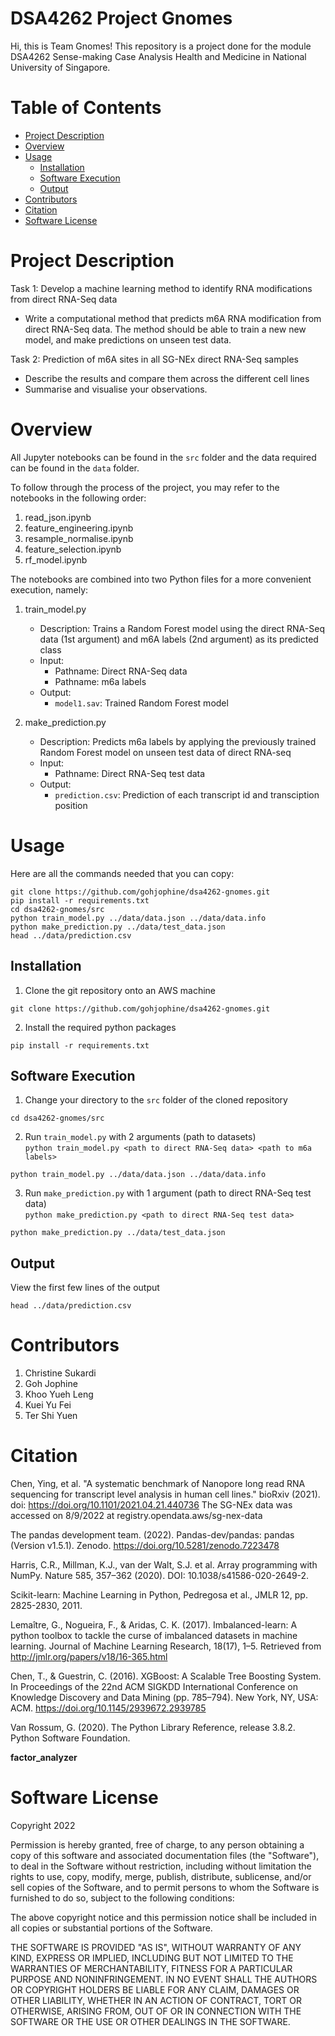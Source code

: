 # DSA4262 Project Gnomes

Hi, this is Team Gnomes! This repository is a project done for the module DSA4262 Sense-making Case Analysis Health and Medicine in National University of Singapore.

# Table of Contents

- [Project Description](#Project-Description)
- [Overview](#Overview)
- [Usage](#Usage)
  - [Installation](#Installation)
  - [Software Execution](#Software-Execution)
  - [Output](#Output)
- [Contributors](#Contributors)
- [Citation](#Citation)
- [Software License](#Software-License)

# Project Description

Task 1: Develop a machine learning method to identify RNA modifications from direct RNA-Seq data

- Write a computational method that predicts m6A RNA modification from direct RNA-Seq data. The method should be able to train a new new model, and make predictions on unseen test data.

Task 2: Prediction of m6A sites in all SG-NEx direct RNA-Seq samples

- Describe the results and compare them across the different cell lines
- Summarise and visualise your observations.

# Overview

All Jupyter notebooks can be found in the `src` folder and the data required can be found in the `data` folder.

To follow through the process of the project, you may refer to the notebooks in the following order:

1. read_json.ipynb
2. feature_engineering.ipynb
3. resample_normalise.ipynb
4. feature_selection.ipynb
5. rf_model.ipynb

The notebooks are combined into two Python files for a more convenient execution, namely:

1. train_model.py <br/>

   - Description: Trains a Random Forest model using the direct RNA-Seq data (1st argument) and m6A labels (2nd argument) as its predicted class <br />
   - Input:
     - Pathname: Direct RNA-Seq data <br />
     - Pathname: m6a labels <br />
   - Output:
     - `model1.sav`: Trained Random Forest model

2. make_prediction.py
   - Description: Predicts m6a labels by applying the previously trained Random Forest model on unseen test data of direct RNA-seq
   - Input:
     - Pathname: Direct RNA-Seq test data
   - Output:
     - `prediction.csv`: Prediction of each transcript id and transciption position

# Usage

Here are all the commands needed that you can copy:

```
git clone https://github.com/gohjophine/dsa4262-gnomes.git
pip install -r requirements.txt
cd dsa4262-gnomes/src
python train_model.py ../data/data.json ../data/data.info
python make_prediction.py ../data/test_data.json
head ../data/prediction.csv
```

## Installation

1. Clone the git repository onto an AWS machine <br />

```
git clone https://github.com/gohjophine/dsa4262-gnomes.git
```

2. Install the required python packages <br />

```
pip install -r requirements.txt
```

## Software Execution

1. Change your directory to the `src` folder of the cloned repository <br />

```
cd dsa4262-gnomes/src
```

2. Run `train_model.py` with 2 arguments (path to datasets) <br /> `python train_model.py <path to direct RNA-Seq data> <path to m6a labels>`

```
python train_model.py ../data/data.json ../data/data.info
```

3. Run `make_prediction.py` with 1 argument (path to direct RNA-Seq test data) <br /> `python make_prediction.py <path to direct RNA-Seq test data>`

```
python make_prediction.py ../data/test_data.json
```

## Output

View the first few lines of the output <br />

```
head ../data/prediction.csv
```

# Contributors

1. Christine Sukardi
2. Goh Jophine
3. Khoo Yueh Leng
4. Kuei Yu Fei
5. Ter Shi Yuen

# Citation

Chen, Ying, et al. "A systematic benchmark of Nanopore long read RNA sequencing for transcript level analysis in human cell lines." bioRxiv (2021). doi: https://doi.org/10.1101/2021.04.21.440736 The SG-NEx data was accessed on 8/9/2022 at registry.opendata.aws/sg-nex-data

The pandas development team. (2022). Pandas-dev/pandas: pandas (Version v1.5.1). Zenodo. https://doi.org/10.5281/zenodo.7223478

Harris, C.R., Millman, K.J., van der Walt, S.J. et al. Array programming with NumPy. Nature 585, 357–362 (2020). DOI: 10.1038/s41586-020-2649-2.

Scikit-learn: Machine Learning in Python, Pedregosa et al., JMLR 12, pp. 2825-2830, 2011.

Lemaître, G., Nogueira, F., & Aridas, C. K. (2017). Imbalanced-learn: A python toolbox to tackle the curse of imbalanced datasets in machine learning. Journal of Machine Learning Research, 18(17), 1–5. Retrieved from http://jmlr.org/papers/v18/16-365.html

Chen, T., & Guestrin, C. (2016). XGBoost: A Scalable Tree Boosting System. In Proceedings of the 22nd ACM SIGKDD International Conference on Knowledge Discovery and Data Mining (pp. 785–794). New York, NY, USA: ACM. https://doi.org/10.1145/2939672.2939785

Van Rossum, G. (2020). The Python Library Reference, release 3.8.2. Python Software Foundation.

**factor_analyzer**

# Software License

Copyright 2022 <COPYRIGHT HOLDER>

Permission is hereby granted, free of charge, to any person obtaining a copy of this software and associated documentation files (the "Software"), to deal in the Software without restriction, including without limitation the rights to use, copy, modify, merge, publish, distribute, sublicense, and/or sell copies of the Software, and to permit persons to whom the Software is furnished to do so, subject to the following conditions:

The above copyright notice and this permission notice shall be included in all copies or substantial portions of the Software.

THE SOFTWARE IS PROVIDED "AS IS", WITHOUT WARRANTY OF ANY KIND, EXPRESS OR IMPLIED, INCLUDING BUT NOT LIMITED TO THE WARRANTIES OF MERCHANTABILITY, FITNESS FOR A PARTICULAR PURPOSE AND NONINFRINGEMENT. IN NO EVENT SHALL THE AUTHORS OR COPYRIGHT HOLDERS BE LIABLE FOR ANY CLAIM, DAMAGES OR OTHER LIABILITY, WHETHER IN AN ACTION OF CONTRACT, TORT OR OTHERWISE, ARISING FROM, OUT OF OR IN CONNECTION WITH THE SOFTWARE OR THE USE OR OTHER DEALINGS IN THE SOFTWARE.
